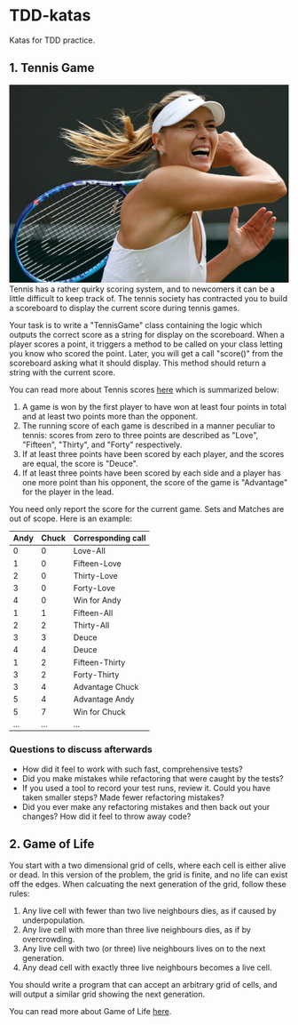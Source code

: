 # TDD-katas
Katas for TDD practice.

## 1. Tennis Game

<img src="img/maria-sharapova.jpg" alt="maria-sharapova" />
Tennis has a rather quirky scoring system, and to newcomers it can be a little difficult to keep track of. The tennis society has contracted you to build a scoreboard to display the current score during tennis games. 

Your task is to write a "TennisGame" class containing the logic which outputs the correct score as a string for display on the scoreboard. When a player scores a point, it triggers a method to be called on your class letting you know who scored the point. Later, you will get a call "score()" from the scoreboard asking what it should display. This method should return a string with the current score.

You can read more about Tennis scores [here](https://en.wikipedia.org/wiki/Tennis_scoring_system) which is summarized below:

1. A game is won by the first player to have won at least four points in total and at least two points more than the opponent.
2. The running score of each game is described in a manner peculiar to tennis: scores from zero to three points are described as "Love", "Fifteen", "Thirty", and "Forty" respectively.
3. If at least three points have been scored by each player, and the scores are equal, the score is "Deuce".
4. If at least three points have been scored by each side and a player has one more point than his opponent, the score of the game is "Advantage" for the player in the lead.

You need only report the score for the current game. Sets and Matches are out of scope. Here is an example:

Andy|Chuck|Corresponding call
--|--|--
0|0|Love-All
1|0|Fifteen-Love
2|0|Thirty-Love
3|0|Forty-Love
4|0|Win for Andy
1|1|Fifteen-All
2|2|Thirty-All
3|3|Deuce
4|4|Deuce
1|2|Fifteen-Thirty
3|2|Forty-Thirty
3|4|Advantage Chuck
5|4|Advantage Andy
5|7|Win for Chuck
...|...|...

### Questions to discuss afterwards

* How did it feel to work with such fast, comprehensive tests?
* Did you make mistakes while refactoring that were caught by the tests?
* If you used a tool to record your test runs, review it. Could you have taken smaller steps? Made fewer refactoring mistakes?
* Did you ever make any refactoring mistakes and then back out your changes? How did it feel to throw away code?

## 2. Game of Life

You start with a two dimensional grid of cells, where each cell is either alive or dead. In this version of the problem, the grid is finite, and no life can exist off the edges. When calcuating the next generation of the grid, follow these rules:

1. Any live cell with fewer than two live neighbours dies, as if caused by underpopulation.
1. Any live cell with more than three live neighbours dies, as if by overcrowding.
1. Any live cell with two (or three) live neighbours lives on to the next generation.
1. Any dead cell with exactly three live neighbours becomes a live cell.

You should write a program that can accept an arbitrary grid of cells, and will output a similar grid showing the next generation.

You can read more about Game of Life [here](https://en.wikipedia.org/wiki/Conway%27s_Game_of_Life).
